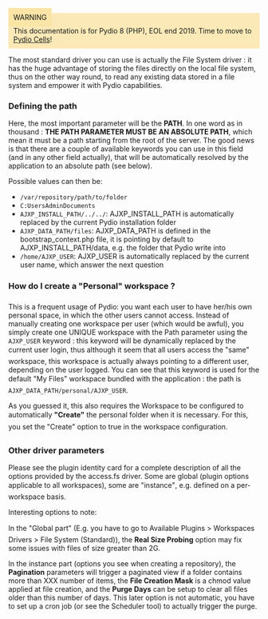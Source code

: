 <div style="background-color: #fbe9b7;font-size: 14px;">
<span style="background-color: #fae4a6;padding: 10px;">WARNING</span>
<span style="padding: 10px;display: inline-block;">This documentation is for Pydio 8 (PHP), EOL end 2019. Time to move to <a href="https://pydio.com/en/docs/cells/v2/quick-start">Pydio Cells</a>!</span>
</div>

The most standard driver you can use is actually the File System driver : it has the huge advantage of storing the files directly on the local file system, thus on the other way round, to read any existing data stored in a file system and empower it with Pydio capabilities.

### Defining the path
Here, the most important parameter will be the **PATH**. In one word as in thousand : **THE PATH PARAMETER MUST BE AN ABSOLUTE PATH**, which mean it must be a path starting from the root of the server. The good news is that there are a couple of available keywords you can use in this field (and in any other field actually), that will be automatically resolved by the application to an absolute path (see below).

Possible values can then be:

+ `/var/repository/path/to/folder`
+ `C:UsersAdminDocuments`
+ `AJXP_INSTALL_PATH/../../`: AJXP_INSTALL_PATH is automatically replaced by the current Pydio installation folder
+ `AJXP_DATA_PATH/files`: AJXP_DATA_PATH is defined in the bootstrap_context.php file, it is pointing by default to AJXP_INSTALL_PATH/data, e.g. the folder that Pydio write into
+ `/home/AJXP_USER`: AJXP_USER is automatically replaced by the current user name, which answer the next question

### How do I create a "Personal" workspace ?
This is a frequent usage of Pydio: you want each user to have her/his own personal space, in which the other users cannot access. Instead of manually creating one workspace per user (which would be awful), you simply create one UNIQUE workspace with the Path parameter using the `AJXP_USER` keyword : this keyword will be dynamically replaced by the current user login, thus although it seem that all users access the "same" workspace, this workspace is actually always pointing to a different user, depending on the user logged. You can see that this keyword is used for the default "My Files" workspace bundled with the application : the path is `AJXP_DATA_PATH/personal/AJXP_USER`.

As you guessed it, this also requires the Workspace to be configured to automatically **"Create"** the personal folder when it is necessary. For this, you set the "Create" option to true in the workspace configuration.

### Other driver parameters
Please see the plugin identity card for a complete description of all the options provided by the access.fs driver. Some are global (plugin options applicable to all workspaces), some are "instance", e.g. defined on a per-workspace basis.

Interesting options to note:

In the "Global part" (E.g. you have to go to Available Plugins > Workspaces Drivers > File System (Standard)), the **Real Size Probing** option may fix some issues with files of size greater than 2G.

In the instance part (options you see when creating a repository), the **Pagination** parameters will trigger a paginated view if a folder contains more than XXX number of items, the **File Creation Mask** is a chmod value applied at file creation, and the **Purge Days** can be setup to clear all files older than this number of days. This later option is not automatic, you have to set up a cron job (or see the Scheduler tool) to actually trigger the purge.
